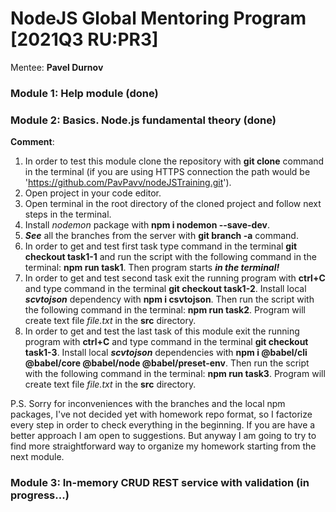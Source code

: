 # NodeJS Global Mentoring Program [2021Q3 RU:PR3]
Mentee: **Pavel Durnov**

### Module 1: Help module (done)

### Module 2: Basics. Node.js fundamental theory (done)
**Comment**: 
1. In order to test this module clone the repository with **git clone** command in the terminal (if you are using HTTPS connection the path would be 'https://github.com/PavPavv/nodeJSTraining.git').
2. Open project in your code editor.
3. Open terminal in the root directory of the cloned project and follow next steps in the terminal.
4. Install _nodemon_ package with **npm i nodemon --save-dev**.
5. **_See_** all the branches from the server with **git branch -a** command.
6. In order to get and test first task type command in the terminal  **git checkout task1-1** and run the script with the following command in the terminal: **npm run task1**. Then program starts **_in the terminal!_**
7. In order to get and test second task exit the running program with **ctrl+C** and type command in the terminal  **git checkout task1-2**. Install local **_scvtojson_** dependency with **npm i csvtojson**. Then run the script with the following command in the terminal: **npm run task2**. Program will create text file _file.txt_ in the **src** directory.
8. In order to get and test the last task of this module exit the running program with **ctrl+C** and type command in the terminal  **git checkout task1-3**. Install local **_scvtojson_** dependencies with **npm i @babel/cli @babel/core @babel/node @babel/preset-env**. Then run the script with the following command in the terminal: **npm run task3**. Program will create text file _file.txt_ in the **src** directory.

P.S. Sorry for inconveniences with the branches and the local npm packages, I've not decided yet with homework repo format, so I factorize every step in order to check everything in the beginning. If you are have a better approach I am open to suggestions. But anyway I am going to try to find more straightforward way to organize my homework starting from the next module.

### Module 3: In-memory CRUD REST service with validation (in progress...)